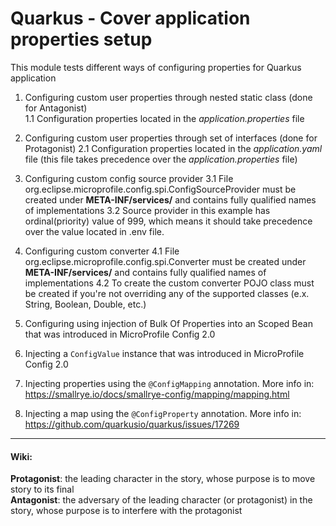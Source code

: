 # Quarkus - Cover application properties setup

This module tests different ways of configuring properties for Quarkus application

1. Configuring custom user properties through nested static class (done for Antagonist)  
   1.1 Configuration properties located in the *application.properties* file

2. Configuring custom user properties through set of interfaces (done for Protagonist)
2.1 Configuration properties located in the *application.yaml* file (this file takes precedence over the
*application.properties* file)

3. Configuring custom config source provider
3.1 File org.eclipse.microprofile.config.spi.ConfigSourceProvider must be created under **META-INF/services/**
    and contains fully qualified names of implementations
3.2 Source provider in this example has ordinal(priority) value of 999, which means it should take precedence over the
value located in .env file.

4. Configuring custom converter
4.1 File org.eclipse.microprofile.config.spi.Converter must be created under **META-INF/services/**
and contains fully qualified names of implementations
4.2 To create the custom converter POJO class must be created if you're not overriding any of the
supported classes (e.x. String, Boolean, Double, etc.)

5. Configuring using injection of Bulk Of Properties into an Scoped Bean that was introduced in MicroProfile Config 2.0

6. Injecting a `ConfigValue` instance that was introduced in MicroProfile Config 2.0

7. Injecting properties using the `@ConfigMapping` annotation. More info in: https://smallrye.io/docs/smallrye-config/mapping/mapping.html

8. Injecting a map using the `@ConfigProperty` annotation. More info in: https://github.com/quarkusio/quarkus/issues/17269

___
#### Wiki:
**Protagonist**: the leading character in the story, whose purpose is to move story to its final  
**Antagonist**: the adversary of the leading character (or protagonist) in the story, whose purpose is to
interfere with the protagonist
